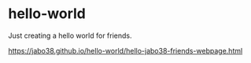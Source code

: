 # hello-world
Just creating a hello world for friends. 

https://jabo38.github.io/hello-world/hello-jabo38-friends-webpage.html
